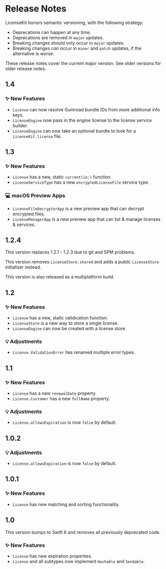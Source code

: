 # Release Notes

LicenseKit honors semantic versioning, with the following strategy:

* Deprecations can happen at any time.
* Deprecations are removed in `major` updates.
* Breaking changes should only occur in `major` updates.
* Breaking changes *can* occur in `minor` and `patch` updates, if the alternative is worse.

These release notes cover the current major version. See older versions for older release notes.



## 1.4

### ✨ New Features

* `License` can now resolve Gumroad bundle IDs from more additional info keys.
* `LicenseEngine` now pass in the engine license to the license service builder.
* `LicenseEngine` can now take an optional bundle to look for a `LicenseKit.license` file.



## 1.3

### ✨ New Features

* `License` has a new, static `current(in:)` function.
* `LicenseServiceType` has a new `encryptedLicenseFile` service type.

### 💻 macOS Preview Apps

* `LicenseFileDecryptorApp` is a new preview app that can decrypt encrypted files.
* `LicenseManagerApp` is a new preview app that can list & manage licenses & services.



## 1.2.4

This version replaces 1.2.1 - 1.2.3 due to git and SPM problems.

This version removes `LicenseStore.shared` and adds a public `LicenseStore` initializer instead.

This version is also released as a multiplatform build. 



## 1.2

### ✨ New Features

* `License` has a new, static validication function.
* `LicenseStore` is a new way to store a single license.
* `LicenseEngine` can now be created with a license store.

### 💡 Adjustments

* `License.ValidationError` has renamed multiple error types.
 


## 1.1

### ✨ New Features

* `License` has a new `renewalDate` property.
* `License.Customer` has a new `fullName` property.

### 💡 Adjustments

* `License.allowsExpiration` is now `false` by default.
 


## 1.0.2

### 💡 Adjustments

* `License.allowsExpiration` is now `false` by default.
 


## 1.0.1

### ✨ New Features

* `License` has new matching and sorting functionality.
 


## 1.0

This version bumps to Swift 6 and removes all previously deprecated code.

### ✨ New Features

* `License` has new expiration properties.
* `License` and all subtypes now implement `Hashable` and `Sendable`.
